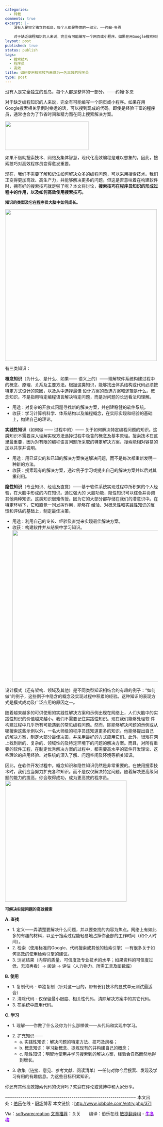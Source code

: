 ```yaml
--- 
categories: 
  - 转载
comments: true
excerpt: |-
    没有人是完全独立的孤岛，每个人都是整体的一部分。——约翰·多恩
    
    对于缺乏编程知识的人来说，完全有可能编写一个网页或小程序。如果在用Google搜索相关示例时幸运的话，可以搜到现成的代码。即使是经验丰富的程序员，通常也会为了节省时间和精力而在网上搜索解决方案。
layout: post
published: true
status: publish
tags: 
  - 搜索技巧
  - 程序员
  - 高效
title: 如何使用搜索技巧来成为一名高效的程序员
type: post
---
```

没有人是完全独立的孤岛，每个人都是整体的一部分。——约翰·多恩

对于缺乏编程知识的人来说，完全有可能编写一个网页或小程序。如果在用Google搜索相关示例时幸运的话，可以搜到现成的代码。即使是经验丰富的程序员，通常也会为了节省时间和精力而在网上搜索解决方案。

<a href="/wp-content/uploads/2010/12/logo1w.png"></a><a href="/wp-content/uploads/2010/12/logo1w.png"><img class="aligncenter size-full wp-image-62227" title="logo1w" src="http://nwy.me/wp-content/uploads/2010/12/logo1w.png" alt="" width="275" height="95"></a>

如果不借助搜索技术、网络及集体智慧，现代化高效编程是难以想象的。因此，搜索技巧对高效程序员变得愈发重要。

现在，我们不需要了解和记住如何解决众多的编程问题，可以采用搜索技术。我们正变得更加高效、高生产力，并能够解决更多的问题。但这是否意味着在构建软件时，拥有好的搜索技巧就足够了呢？本文将讨论，<strong>搜索技巧在程序员知识的形成过程中的作用，以及如何高效使用搜索技巧。</strong>

<strong><!--more-->
</strong>

<span style="font-size: small;"><strong>知识的类型及它在程序员大脑中如何成长。</strong></span>

<span style="font-size: x-small;"><strong><a href="/wp-content/uploads/2010/12/knowledge-types.jpg"><img class="aligncenter size-full wp-image-62230" title="knowledge-types" src="/wp-content/uploads/2010/12/knowledge-types.jpg" alt="" width="500" height="500"></a>
</strong></span>

有三类知识：

<strong>概念知识</strong>（为什么、是什么、如果——  语义上的）——理解软件系统构建过程中的概念、原理、关系及主要方法。根据这类知识，能够找出体系结构或代码必须按特定方式设计的原因，以及从中选择最佳 设计方案的备选方案和逻辑是什么。概念知识，不是指用特定编程语言解决特定问题，而是对问题的长远看法和理解。
<ul>
<li>用途：对复杂的开放式问题寻找新的解决方案，并创建稳健的软件系统。</li>
	<li>收获：学习计算机科学、体系结构以及编程概念，在实际实现和经验的基础上，构建自己的理论。</li>
</ul>
<strong>实践性知识</strong>（如何做 —— 过程中的）—— 关于如何解决特定编程问题的知识。这类知识不需要深入理解实现方法选择过程中隐含的概念及基本原理。搜索技术在这里最重要，因为对有限的编程语言问题所采取的特定解决方案，搜索能相对容易的加以共享并说明。
<ul>
<li> 用途：用已证实的和已知的解决方案快速解决问题，而不是每次都重新发明一种新的方法。</li>
	<li> 收获：搜索现有的解决方案，通过例子学习或提出自己的解决方案并以后对其重利用。</li>
</ul>
<strong>隐性知识</strong>（专业知识、经验及直觉）——基于软件系统实现过程中所积累的个人经验，在大脑中形成的内在知识。通过强大的 大脑功能，隐性知识可以综合并协调其他两种知识。这类知识很难传授，因为它的大部分都存储在我们的潜意识中。在特定环境下，它和直觉一同发挥作用，能够在 经验、对概念性和实践性知识的反馈和评估的基础上，制定最佳决策。
<ul>
<li> 用途：利用自己的专长、经验及直觉来实现最佳解决方案。</li>
	<li> 收获：构建软件并从结果中学习知识。<a href="/wp-content/uploads/2010/12/knowledge-growth.jpg"><img class="aligncenter size-full wp-image-62228" title="knowledge-growth" src="/wp-content/uploads/2010/12/knowledge-growth.jpg" alt="" width="500" height="500"></a>
</li>
</ul>
设计模式（还有架构、领域及其他）是不同类型知识相结合的有趣的例子：“如何做”的例子，这些例子中隐含的概念及实现过程中积累的经验。这种知识的表现方式是模式成功及广泛应用的原因之一。

随着越来越多的可供使用的实践性解决方案和示例出现在网络上，人们大脑中的实践性知识的价值越来越小。我们不需要记住实践性知识。现在我们能够处理软 件构建过程中几乎所有可能遇到的常见编程问题。然而，除能够解决问题的示例或从哪搜索这些示例以外，一名大师级的程序员还知道更多的知识。他能够提出自己 的解决方案，制定大部分最佳决策，并采用最好的方式应用它们。此外，很难在网上找到新的、复杂的、领域性的及特定环境下的问题的解决方案。而且，对所有重 要的软件工程，在制定优秀解决方案的过程中，都需要高水平的软件开发理论、这些理论的应用经验、对系统的深入了解、问题空间及环境等相关知识。

因此，在软件开发过程中，概念知识和隐性知识仍然是非常重要的。在使用搜索技术时，我们应当努力扩充各种知识，而不是仅仅解决特定问题。随着解决更高级问题的能力的提高，你会取得成功，成为更高效的程序员。<a href="/wp-content/uploads/2010/12/knowledge-lifecycle.jpg"><img class="aligncenter size-full wp-image-62229" title="knowledge-lifecycle" src="/wp-content/uploads/2010/12/knowledge-lifecycle.jpg" alt="" width="400" height="400"></a>

<span style="font-size: small;"><strong>可解决实际问题的高效搜索</strong></span>

<strong>A. 查找</strong>
<ul>
<li> 1. 定义——弄清楚要解决什么问题，并以要查找的内容为焦点。网络上有如此多的有趣的材料，以至于搜索过程能轻易地占掉你全部的工作时间（和个人时间）。</li>
	<li> 2. 检索（使用标准的Google、代码搜索或其他的检索引擎）—有很多关于如何高效的使用检索引擎的建议。</li>
	<li> 3. 浏览结果（内容的质量、可信度及专业技术的水平；如果资料的可信度过低，无须再看）-> 阅读 -> 评估（人力物力、所需工具及函数库）</li>
</ul>
<strong>B. 使用</strong>
<ul>
<li> 1. 复制代码 - 单独复制（针对这一目的，带有长钉技术的显式单元测试最适合）</li>
	<li> 2. 清除代码 - 仅保留最小限度、相关性代码，清除解决方案中的其它代码。</li>
	<li> 3. 在系统中应用代码。</li>
</ul>
<strong>C. 学习</strong>
<ul>
<li> 1. 理解——你做了什么及你为什么那样做——从代码和实现中学习。</li>
</ul>
<ul>
<li> 2. 扩充知识——
<ul>
<li> a. 实践性知识：解决问题的特定方法、技巧及风格；</li>
	<li> b. 概念知识：学习新概念、提炼现有的并构建自己的概念；</li>
	<li> c. 隐性知识：明智地使用并学习搜索到的解决方案，经验会自然而然地得到增长。</li>
</ul>
</li>
</ul>
<ul>
<li> 3. 收集（链接、意见、参考文献、阅读清单）—任何对你今后搜索、发现及学习有用的有趣信息。为这些目标积累知识。</li>
</ul>
你还有其他高效搜索代码的诀窍吗？欢迎在评论或微博中和大家分享。

-------------------------------------------------------------------<span style="font-size: large;">
</span> <span style="font-size: large;"><strong><span style="font-size: small;"> </span></strong></span>本文出处：<a href="http://www.jobbole.com/" target="_blank">伯乐</a>在线 - <a href="http://www.jobbole.com/blog.php" target="_blank">职场</a>博客
本文链接：<a href="http://www.jobbole.com/entry.php/371" target="_blank">http://www.jobbole.com/entry.php/371</a>

Via：<a rel="nofollow" href="http://www.softwarecreation.org/2008/how-to-use-search-skills-to-become-effective-programmer/" target="_blank">softwarecreation</a> <a href="http://www.jobbole.com/showthread.php/3902" target="_blank">文章推荐</a>：关关　　编译：伯乐在线 <a href="http://www.jobbole.com/showthread.php/3546" target="_blank">敏捷翻译</a>组 - <strong><a href="http://www.jobbole.com/member.php/1244-%E7%89%9B%E5%86%AC%E6%A2%85" target="_blank"><strong><span style="color: #9900ff;"><strong>牛冬梅</strong></span></strong></a></strong>
